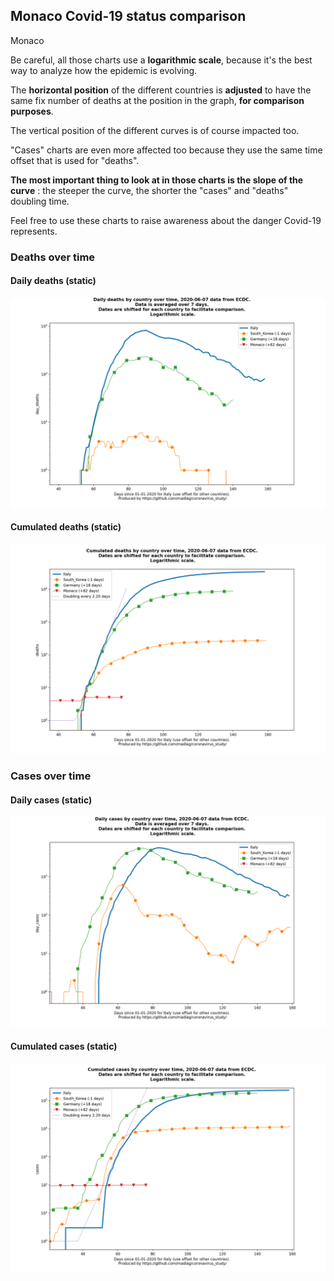 ## Monaco Covid-19 status comparison 

Monaco



Be careful, all those charts use a **logarithmic scale**, because it's the best way to analyze how the epidemic is evolving.
 
The **horizontal position** of the different countries is **adjusted** to have the same fix number of deaths at the position in the graph, **for comparison purposes**.

The vertical position of the different curves is of course impacted too.

"Cases" charts are even more affected too because they use the same time offset that is used for "deaths".

**The most important thing to look at in those charts is the slope of the curve** : the steeper the curve, the shorter the "cases" and "deaths" doubling time.

Feel free to use these charts to raise awareness about the danger Covid-19 represents. 


 
### Deaths over time
 
#### Daily deaths (static)
![Monaco covid-19 daily deaths static chart](https://raw.githubusercontent.com/madlag/coronavirus_study/master/notebooks/graphs/2020-06-07/countries/Monaco/2020-06-07_Monaco_day_deaths.png "Monaco covid-19 day_deaths static chart")   
 
#### Cumulated deaths (static)
![Monaco covid-19 cumulated deaths static chart](https://raw.githubusercontent.com/madlag/coronavirus_study/master/notebooks/graphs/2020-06-07/countries/Monaco/2020-06-07_Monaco_deaths.png "Monaco covid-19 deaths static chart")   

 
### Cases over time
 
#### Daily cases (static)
![Monaco covid-19 daily cases static chart](https://raw.githubusercontent.com/madlag/coronavirus_study/master/notebooks/graphs/2020-06-07/countries/Monaco/2020-06-07_Monaco_day_cases.png "Monaco covid-19 day_cases static chart")   
 
#### Cumulated cases (static)
![Monaco covid-19 cumulated cases static chart](https://raw.githubusercontent.com/madlag/coronavirus_study/master/notebooks/graphs/2020-06-07/countries/Monaco/2020-06-07_Monaco_cases.png "Monaco covid-19 cases static chart")   

